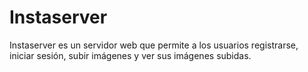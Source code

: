# Instaserver

Instaserver es un servidor web que permite a los usuarios registrarse, iniciar sesión, subir imágenes y ver sus imágenes subidas.

